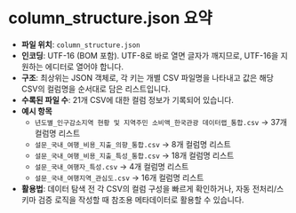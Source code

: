 # column_structure.json 요약

- **파일 위치**: `column_structure.json`
- **인코딩**: UTF-16 (BOM 포함). UTF-8로 바로 열면 글자가 깨지므로, UTF-16을 지원하는 에디터로 열어야 합니다.
- **구조**: 최상위는 JSON 객체로, 각 키는 개별 CSV 파일명을 나타내고 값은 해당 CSV의 컬럼명을 순서대로 담은 리스트입니다.
- **수록된 파일 수**: 21개 CSV에 대한 컬럼 정보가 기록되어 있습니다.
- **예시 항목**
  - `년도별_인구감소지역 현황 및 지역주민 소비액_한국관광 데이터랩_통합.csv` → 37개 컬럼명 리스트
  - `설문_국내_여행_비용_지출_의향_통합.csv` → 8개 컬럼명 리스트
  - `설문_국내_여행_비용_지출_특성_통합.csv` → 18개 컬럼명 리스트
  - `설문_국내_여행자_특성.csv` → 4개 컬럼명 리스트
  - `설문_국내_여행지역_관심도.csv` → 16개 컬럼명 리스트
- **활용법**: 데이터 탐색 전 각 CSV의 컬럼 구성을 빠르게 확인하거나, 자동 전처리/스키마 검증 로직을 작성할 때 참조용 메타데이터로 활용할 수 있습니다.
